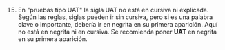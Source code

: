 15. En "pruebas tipo UAT" la sigla UAT no está en cursiva ni explicada. Según las reglas, siglas pueden ir sin cursiva, pero si es una palabra clave o importante, debería ir en negrita en su primera aparición. Aquí no está en negrita ni en cursiva. Se recomienda poner **UAT** en negrita en su primera aparición.